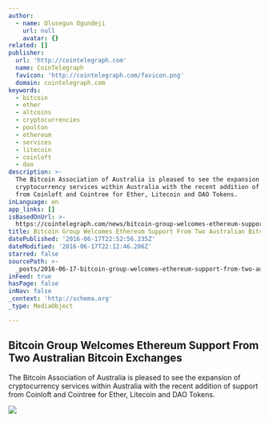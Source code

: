 ```yaml
---
author:
  - name: Olusegun Ogundeji
    url: null
    avatar: {}
related: []
publisher:
  url: 'http://cointelegraph.com'
  name: CoinTelegraph
  favicon: 'http://cointelegraph.com/favicon.png'
  domain: cointelegraph.com
keywords:
  - bitcoin
  - ether
  - altcoins
  - cryptocurrencies
  - poulton
  - ethereum
  - services
  - litecoin
  - coinloft
  - dao
description: >-
  The Bitcoin Association of Australia is pleased to see the expansion of
  cryptocurrency services within Australia with the recent addition of support
  from Coinloft and Cointree for Ether, Litecoin and DAO Tokens.
inLanguage: en
app_links: []
isBasedOnUrl: >-
  https://cointelegraph.com/news/bitcoin-group-welcomes-ethereum-support-from-two-australian-bitcoin-exchanges
title: Bitcoin Group Welcomes Ethereum Support From Two Australian Bitcoin Exchanges
datePublished: '2016-06-17T22:52:56.235Z'
dateModified: '2016-06-17T22:12:46.206Z'
starred: false
sourcePath: >-
  _posts/2016-06-17-bitcoin-group-welcomes-ethereum-support-from-two-australian.md
inFeed: true
hasPage: false
inNav: false
_context: 'http://schema.org'
_type: MediaObject

---
```

<article style=""><h1>Bitcoin Group Welcomes Ethereum Support From Two Australian Bitcoin Exchanges</h1><p>The Bitcoin Association of Australia is pleased to see the expansion of cryptocurrency services within Australia with the recent addition of support from Coinloft and Cointree for Ether, Litecoin and DAO Tokens.</p><img src="http://cointelegraph.com/images/725_aHR0cDovL2NvaW50ZWxlZ3JhcGguY29tL3N0b3JhZ2UvdXBsb2Fkcy92aWV3LzRmYjg5ZjEyODY0N2I1MjliNDNiMzViNjE2Mzk3ZmNlLmpwZw==.jpg" /></article>